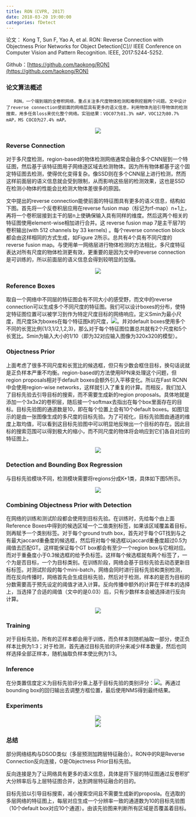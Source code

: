 ```yaml
---
title: RON（CVPR, 2017）
date: 2018-03-20 19:00:00
categories: fDetect
---
```


<script type="text/javascript" src="http://cdn.mathjax.org/mathjax/latest/MathJax.js?config=default"></script>

论文： Kong T, Sun F, Yao A, et al. RON: Reverse Connection with Objectness Prior Networks for Object Detection[C]// IEEE Conference on Computer Vision and Pattern Recognition. IEEE, 2017:5244-5252.

Github：[https://github.com/taokong/RON](https://github.com/taokong/RON)

### 论文算法概述

       RON，一个端到端的全卷积网络，重点关注多尺度物体检测和难例挖掘两个问题。文中设计了reverse connection使前面的网络层具有更多的语义信息，利用物体先验引导物体的检测搜索，用多任务loss来优化整个网络。实验结果：VOC07为81.3% mAP，VOC12为80.7% mAP，MS COCO为27.4% mAP。

<center><img src="{{ site.baseurl }}/images/pdDetect/ron1.png"></center>
	   
### Reverse Connection

   对于多尺度检测，region-based的物体检测网络通常会融合多个CNN层到一个特征图，然后基于该特征图用子网络逐区域去检测物体。因为所有物体都基于这个固定特征图去检测，使得优化变得复杂。像SSD则在多个CNN层上进行检测，然而这样前面层的语义信息就会受到限制，从而影响这些层的检测效果，这也是SSD在检测小物体的性能会比检测大物体差很多的原因。

   文中提出的reverse connection能使前面的特征图具有更多的语义信息，结构如下图。首先将一个反卷积层应用在reverse fusion map（标记为rf-map）n+1上，再将一个卷积层接到主干的层n上使确保输入具有同样的维度。然后这两个相关的特征图使用element-wise相加进行合并。这 reverse fusion map 7是主干层7的卷积输出(with 512 channels by 33 kernels) 。每个reverse connection block 都会由这样相同的方式生成，如Figure 2所示。总共有4个具有不同尺度的reverse fusion map。与使用单一网络层进行物体检测的方法相比，多尺度特征表达对所有尺度的物体检测更有效，更重要的是因为文中的reverse connection是可训练的，所以前面层的语义信息会得到较明显的加强。

<center><img src="{{ site.baseurl }}/images/pdDetect/ron2.png"></center>

### Reference Boxes

   取自一个网络中不同层的特征图会有不同大小的感受野，而文中的reverse connection可以生成多个不同尺度的特征图。我们可以设计boxes的分布，使特定特征图位置可以被学习到作为特定尺度目标的网络响应。定义Smin为最小尺度，而尺度Sk为boxes在每个特征图k的尺度，<img src="{{ site.baseurl }}/images/pdDetect/ron3.png">。并对default boxes使用多个不同的长宽比例{1/3,1/2,1,2,3}，那么对于每个特征图位置总共就有2个尺度和5个长宽比。Smin为输入大小的1/10（即为32对应输入图像为320x320的模型）。
   
### Objectness Prior

   上面考虑了很多不同尺度和长宽比的候选框，但只有少数会框住目标，换句话说就是正负样本严重不均衡。region-based的方法使用RPN来处理这个问题，但region proposals相对于default boxes会额外引入平移变化。所以在Fast RCNN中会使用region-wise networks，这样就引入了重复的计算。而相反，我们加入了目标先验去引导目标的搜索，而不需要生成新的region proposals。具体地就是添加一个3x3x2的卷积层，随后接一个softmax去指出在每个box里面存在的目标。目标先验图的通道数是10，即在每个位置上会有10个default boxes。如图1显示的是由一张图像生成的多尺度的目标先验。为了可视化，目标先验图由通道的维度上取均值，可以看到这目标先验图中可以明显地反映出一个目标的存在。因此目标的搜索范围可以得到极大的缩小，而不同尺度的物体将会响应到它们各自对应的特征图上。
   
<center><img src="{{ site.baseurl }}/images/pdDetect/ron4.png"></center>
	
### Detection and Bounding Box Regression

   与目标先验模块不同，检测模块需要将regions分成K+1类，具体如下图5所示。
   
<center><img src="{{ site.baseurl }}/images/pdDetect/ron5.png"></center>

### Combining Objectness Prior with Detection

   在网络的训练和测试阶段都会使用到目标先验。在训练时，先给每个由上面Reference Boxes中得到的候选区域一个二值类别标签，如果该区域覆盖着目标，则再赋予一个类别标签。对于每个ground truth box，首先对于每个GT找到与之有最大jaccard重叠度的候选框，然后将对每个候选框以jaccard重叠度超过0.5为阈值去匹配GT。这样能保证每个GT box都会有至少一个region box与它相对应。而对于重叠度小于0.3候选框的给予负标签。这样每个候选框就有两个标签了，一个为是否目标，一个为目标类别。在训练阶段，网络会基于目标先验去动态更新目标标签。对测试阶段的每个mini-batch，网络会同时进行目标先验和类别检测，而在反向传播时，网络首先会生成目标先验，然后对于检测，样本的是否为目标的分数需要高于预先设定的阈值才进入计算。反向传播中额外的计算在于样本的选择上，当选择了合适的阈值（文中的是0.03）后，只有少数样本会被选择进行反向计算。
   
<center><img src="{{ site.baseurl }}/images/pdDetect/ron6.png"></center>

### Training

   对于目标先验，所有的正样本都会用于训练，而负样本则随机抽取一部分，使正负样本比例为1:3；对于检测，首先通过目标先验的评分来减少样本数量，然后也同样选择全部正样本，随机抽取负样本使比例为1:3。
   
### Inference

   在分类置信度定义为目标先验评分乘上基于目标先验的类别评分：<img src="{{ site.baseurl }}/images/pdDetect/ron7.png">。再通过bounding box的回归输出去调整方框位置，最后使用NMS得到最终结果。
   
### Experiments

<center><img src="{{ site.baseurl }}/images/pdDetect/ron8.png"></center>
   
<center><img src="{{ site.baseurl }}/images/pdDetect/ron9.png"></center>

### 总结

   部分网络结构与DSOD类似（多层预测加跨层特征融合）。RON中的R是Reverse Connection反向连接，O是Objectness Prior目标先验。
   
   反向连接是为了让网络具有更多的语义信息，具体是将下层的特征图通过反卷积扩大分辨率后与上层特征图合并，达到跨层特征融合的目的。
   
   目标先验以引导目标搜索，减小搜索空间且不需要生成新的proposla。在选取的多层网络的特征图上，每层对应生成一个分辨率一致的通道数为10的目标先验图（10个default box对应10个通道）。由该先验图来判断所有区域是否覆盖着目标。